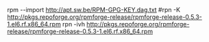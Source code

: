rpm --import http://apt.sw.be/RPM-GPG-KEY.dag.txt
#rpn -K http://pkgs.repoforge.org/rpmforge-release/rpmforge-release-0.5.3-1.el6.rf.x86_64.rpm
rpn -ivh http://pkgs.repoforge.org/rpmforge-release/rpmforge-release-0.5.3-1.el6.rf.x86_64.rpm
